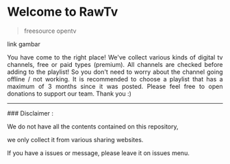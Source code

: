 # Welcome to RawTv

>freesource opentv

link gambar

<p style="text-align: justify">You have come to the right place! We've collect various kinds of digital tv channels, free or paid types (premium). All channels are checked before adding to the playlist! So you don't need to worry about the channel going offline / not working. It is recommended to choose a playlist that has a maximum of 3 months since it was posted. Please feel free to open donations to support our team. Thank you :)</p>









<hr>
### Disclaimer :

We do not have all the contents contained on this repository,

we only collect it from various sharing websites.

If you have a issues or message, please leave it on issues menu.
